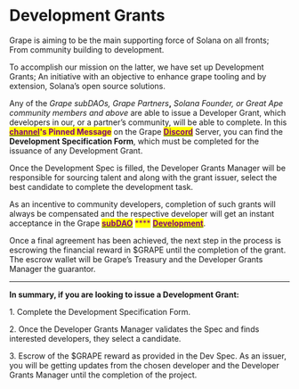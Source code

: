 # Development Grants

Grape is aiming to be the main supporting force of Solana on all fronts; From community building to development.&#x20;

To accomplish our mission on the latter, we have set up Development Grants; An initiative with an objective to enhance grape tooling and by extension, Solana’s open source solutions.&#x20;

Any of the _Grape subDAOs, Grape Partners_**,** _Solana Founder, or Great Ape community members and above_ are able to issue a Developer Grant, which developers in our, or a partner’s community, will be able to complete. In this [<mark style="color:purple;">**channel**</mark>](https://discord.gg/3wBwEWyCja)<mark style="color:purple;">**'s Pinned Message**</mark> on the Grape [<mark style="color:purple;">**Discord**</mark>](https://discord.gg/greatape) Server, you can find the **Development Specification Form**, which must be completed for the issuance of any Development Grant.&#x20;

Once the Development Spec is filled, the Developer Grants Manager will be responsible for sourcing talent and along with the grant issuer, select the best candidate to complete the development task.&#x20;

As an incentive to community developers, completion of such grants will always be compensated and the respective developer will get an instant acceptance in the Grape [<mark style="color:purple;">**subDAO**</mark>](../../grape-subdaos/subdao-units/development.md) <mark style="color:purple;">****</mark> [<mark style="color:purple;">**Development**</mark>](../../grape-subdaos/subdao-units/development.md).&#x20;

Once a final agreement has been achieved, the next step in the process is escrowing the financial reward in $GRAPE until the completion of the grant. The escrow wallet will be Grape’s Treasury and the Developer Grants Manager the guarantor.&#x20;

****

**In summary, if you are looking to issue a Development Grant:**&#x20;

1\. Complete the Development Specification Form.&#x20;

2\. Once the Developer Grants Manager validates the Spec and finds interested developers, they select a candidate.&#x20;

3\. Escrow of the $GRAPE reward as provided in the Dev Spec. As an issuer, you will be getting updates from the chosen developer and the Developer Grants Manager until the completion of the project.
